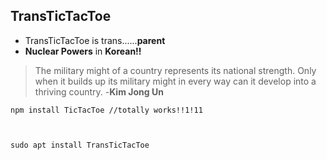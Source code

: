 
## TransTicTacToe

 - TransTicTacToe is trans......**parent**
 - **Nuclear Powers** in **Korean!!**

> The military might of a country represents its national strength. Only when it builds up its military might in every way can it develop into a thriving country. 
> -**Kim Jong Un**

    npm install TicTacToe //totally works!!1!11
   
                           
    
    sudo apt install TransTicTacToe

    
